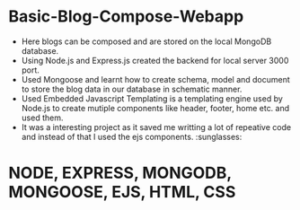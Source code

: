 # Basic-Blog-Compose-Webapp
<ul>
  <li>Here blogs can be composed and are stored on the local MongoDB database.</li>
  <li>Using Node.js and Express.js created the backend for local server 3000 port.</li>
  <li>Used Mongoose and learnt how to create schema, model and document to store the blog data in our database in schematic manner.</li>
  <li>Used Embedded Javascript Templating is a templating engine used by Node.js to create mutiple components like header, footer, home etc. and used them.</li>
  <li>It was a interesting project as it saved me writting a lot of repeative code and instead of that I used the ejs components. :sunglasses:</li>
</ul>

# NODE, EXPRESS, MONGODB, MONGOOSE, EJS, HTML, CSS





